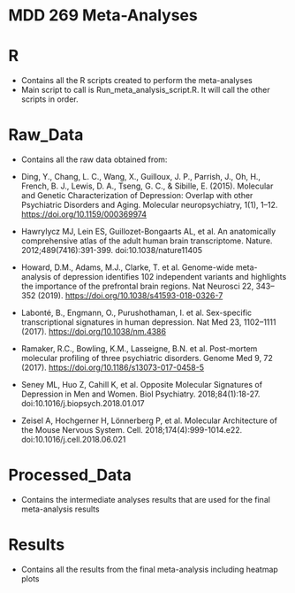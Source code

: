 # MDD 269 Meta-Analyses <h1>

# R
- Contains all the R scripts created to perform the meta-analyses
- Main script to call is Run_meta_analysis_script.R. It will call the other scripts in order. 

# Raw_Data
- Contains all the raw data obtained from:

* Ding, Y., Chang, L. C., Wang, X., Guilloux, J. P., Parrish, J., Oh, H., French, B. J., Lewis, D. A., Tseng, G. C., & Sibille, E. (2015). Molecular and Genetic Characterization of Depression: Overlap with other Psychiatric Disorders and Aging. Molecular neuropsychiatry, 1(1), 1–12. https://doi.org/10.1159/000369974

* Hawrylycz MJ, Lein ES, Guillozet-Bongaarts AL, et al. An anatomically comprehensive atlas of the adult human brain transcriptome. Nature. 2012;489(7416):391-399. doi:10.1038/nature11405

* Howard, D.M., Adams, M.J., Clarke, T. et al. Genome-wide meta-analysis of depression identifies 102 independent variants and highlights the importance of the prefrontal brain regions. Nat Neurosci 22, 343–352 (2019). https://doi.org/10.1038/s41593-018-0326-7

* Labonté, B., Engmann, O., Purushothaman, I. et al. Sex-specific transcriptional signatures in human depression. Nat Med 23, 1102–1111 (2017). https://doi.org/10.1038/nm.4386

* Ramaker, R.C., Bowling, K.M., Lasseigne, B.N. et al. Post-mortem molecular profiling of three psychiatric disorders. Genome Med 9, 72 (2017). https://doi.org/10.1186/s13073-017-0458-5

* Seney ML, Huo Z, Cahill K, et al. Opposite Molecular Signatures of Depression in Men and Women. Biol Psychiatry. 2018;84(1):18-27. doi:10.1016/j.biopsych.2018.01.017 

* Zeisel A, Hochgerner H, Lönnerberg P, et al. Molecular Architecture of the Mouse Nervous System. Cell. 2018;174(4):999-1014.e22. doi:10.1016/j.cell.2018.06.021

# Processed_Data
- Contains the intermediate analyses results that are used for the final meta-analysis results

# Results
- Contains all the results from the final meta-analysis including heatmap plots
